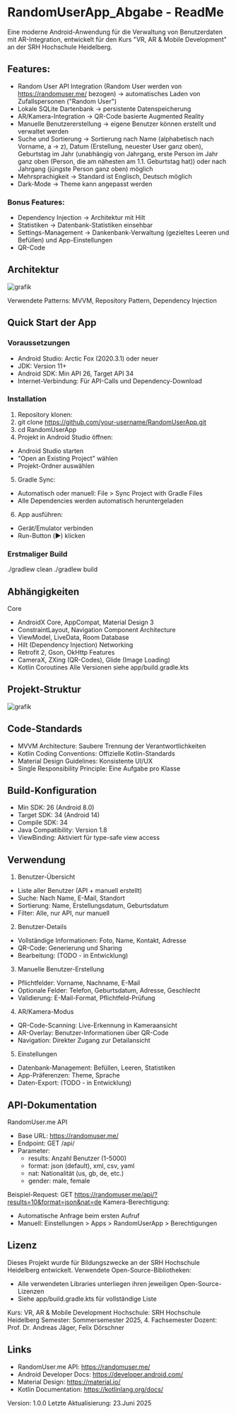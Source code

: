 # RandomUserApp_Abgabe - ReadMe

Eine moderne Android-Anwendung für die Verwaltung von Benutzerdaten mit AR-Integration, entwickelt für den Kurs "VR, AR & Mobile Development" an der SRH Hochschule Heidelberg.

## Features:
- Random User API Integration (Random User werden von https://randomuser.me/ bezogen) -> automatisches Laden von Zufallspersonen ("Random User")
- Lokale SQLite Dartenbank -> persistente Datenspeicherung
- AR/Kamera-Integration -> QR-Code basierte Augmented Reality
- Manuelle Benutzererstellung -> eigene Benutzer können erstellt und verwaltet werden
- Suche und Sortierung -> Sortierung nach Name (alphabetisch nach Vorname, a -> z), Datum (Erstellung, neuester User ganz oben), Geburtstag im Jahr (unabhängig von Jahrgang, erste Person im Jahr ganz oben (Person, die am nähesten am 1.1. Geburtstag hat)) oder nach Jahrgang (jüngste Person ganz oben) möglich
- Mehrsprachigkeit -> Standard ist Englisch, Deutsch möglich
- Dark-Mode -> Theme kann angepasst werden

### Bonus Features:
- Dependency Injection -> Architektur mit Hilt
- Statistiken -> Datenbank-Statistiken einsehbar
- Settings-Management -> Dankenbank-Verwaltung (gezieltes Leeren und Befüllen) und App-Einstellungen
- QR-Code 


## Architektur
![grafik](https://github.com/user-attachments/assets/24f8a13f-135a-4bfd-8374-a16612d94c7c)

Verwendete Patterns: MVVM, Repository Pattern, Dependency Injection

## Quick Start der App
### Voraussetzungen
- Android Studio: Arctic Fox (2020.3.1) oder neuer
- JDK: Version 11+
- Android SDK: Min API 26, Target API 34
- Internet-Verbindung: Für API-Calls und Dependency-Download
### Installation
1.	Repository klonen:
2.	git clone https://github.com/your-username/RandomUserApp.git
3.	cd RandomUserApp
4.	Projekt in Android Studio öffnen:
   - Android Studio starten
   - "Open an Existing Project" wählen
   - Projekt-Ordner auswählen
5.	Gradle Sync:
  - Automatisch oder manuell: File > Sync Project with Gradle Files
  - Alle Dependencies werden automatisch heruntergeladen
6.	App ausführen:
  - Gerät/Emulator verbinden
  - Run-Button (▶️) klicken
### Erstmaliger Build
./gradlew clean
./gradlew build


## Abhängigkeiten
Core
- AndroidX Core, AppCompat, Material Design 3
- ConstraintLayout, Navigation Component
Architecture
- ViewModel, LiveData, Room Database
- Hilt (Dependency Injection)
Networking
- Retrofit 2, Gson, OkHttp
Features
- CameraX, ZXing (QR-Codes), Glide (Image Loading)
- Kotlin Coroutines
Alle Versionen siehe app/build.gradle.kts


## Projekt-Struktur

![grafik](https://github.com/user-attachments/assets/353b0092-dcf8-4f05-ade7-bd1479bcae59)

## Code-Standards
- MVVM Architecture: Saubere Trennung der Verantwortlichkeiten
- Kotlin Coding Conventions: Offizielle Kotlin-Standards
- Material Design Guidelines: Konsistente UI/UX
- Single Responsibility Principle: Eine Aufgabe pro Klasse
## Build-Konfiguration
- Min SDK: 26 (Android 8.0)
- Target SDK: 34 (Android 14)
- Compile SDK: 34
- Java Compatibility: Version 1.8
- ViewBinding: Aktiviert für type-safe view access

## Verwendung
1. Benutzer-Übersicht
- Liste aller Benutzer (API + manuell erstellt)
- Suche: Nach Name, E-Mail, Standort
- Sortierung: Name, Erstellungsdatum, Geburtsdatum
- Filter: Alle, nur API, nur manuell
2. Benutzer-Details
- Vollständige Informationen: Foto, Name, Kontakt, Adresse
- QR-Code: Generierung und Sharing
- Bearbeitung: (TODO - in Entwicklung)
3. Manuelle Benutzer-Erstellung
- Pflichtfelder: Vorname, Nachname, E-Mail
- Optionale Felder: Telefon, Geburtsdatum, Adresse, Geschlecht
- Validierung: E-Mail-Format, Pflichtfeld-Prüfung
4. AR/Kamera-Modus
- QR-Code-Scanning: Live-Erkennung in Kameraansicht
- AR-Overlay: Benutzer-Informationen über QR-Code
- Navigation: Direkter Zugang zur Detailansicht
5. Einstellungen
- Datenbank-Management: Befüllen, Leeren, Statistiken
- App-Präferenzen: Theme, Sprache
- Daten-Export: (TODO - in Entwicklung)


## API-Dokumentation
RandomUser.me API
- Base URL: https://randomuser.me/
- Endpoint: GET /api/
- Parameter: 
   - results: Anzahl Benutzer (1-5000)
   - format: json (default), xml, csv, yaml
   - nat: Nationalität (us, gb, de, etc.)
   - gender: male, female

Beispiel-Request:
GET https://randomuser.me/api/?results=10&format=json&nat=de
Kamera-Berechtigung:
- Automatische Anfrage beim ersten Aufruf
- Manuell: Einstellungen > Apps > RandomUserApp > Berechtigungen


## Lizenz
Dieses Projekt wurde für Bildungszwecke an der SRH Hochschule Heidelberg entwickelt.
Verwendete Open-Source-Bibliotheken:
- Alle verwendeten Libraries unterliegen ihren jeweiligen Open-Source-Lizenzen
- Siehe app/build.gradle.kts für vollständige Liste

Kurs: VR, AR & Mobile Development
Hochschule: SRH Hochschule Heidelberg
Semester: Sommersemester 2025, 4. Fachsemester
Dozent: Prof. Dr. Andreas Jäger, Felix Dörschner

## Links
- RandomUser.me API: https://randomuser.me/
- Android Developer Docs: https://developer.android.com/
- Material Design: https://material.io/
- Kotlin Documentation: https://kotlinlang.org/docs/

Version: 1.0.0
Letzte Aktualisierung: 23.Juni 2025
